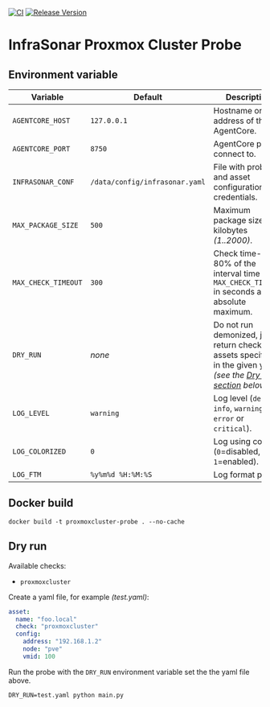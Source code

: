 [![CI](https://github.com/infrasonar/proxmoxcluster-probe/workflows/CI/badge.svg)](https://github.com/infrasonar/proxmoxcluster-probe/actions)
[![Release Version](https://img.shields.io/github/release/infrasonar/proxmoxcluster-probe)](https://github.com/infrasonar/proxmoxcluster-probe/releases)

# InfraSonar Proxmox Cluster Probe

## Environment variable

Variable            | Default                        | Description
------------------- | ------------------------------ | ------------
`AGENTCORE_HOST`    | `127.0.0.1`                    | Hostname or Ip address of the AgentCore.
`AGENTCORE_PORT`    | `8750`                         | AgentCore port to connect to.
`INFRASONAR_CONF`   | `/data/config/infrasonar.yaml` | File with probe and asset configuration like credentials.
`MAX_PACKAGE_SIZE`  | `500`                          | Maximum package size in kilobytes _(1..2000)_.
`MAX_CHECK_TIMEOUT` | `300`                          | Check time-out is 80% of the interval time with `MAX_CHECK_TIMEOUT` in seconds as absolute maximum.
`DRY_RUN`           | _none_                         | Do not run demonized, just return checks and assets specified in the given yaml _(see the [Dry run section](#dry-run) below)_.
`LOG_LEVEL`         | `warning`                      | Log level (`debug`, `info`, `warning`, `error` or `critical`).
`LOG_COLORIZED`     | `0`                            | Log using colors (`0`=disabled, `1`=enabled).
`LOG_FTM`           | `%y%m%d %H:%M:%S`              | Log format prefix.

## Docker build

```
docker build -t proxmoxcluster-probe . --no-cache
```

## Dry run

Available checks:
- `proxmoxcluster`

Create a yaml file, for example _(test.yaml)_:

```yaml
asset:
  name: "foo.local"
  check: "proxmoxcluster"
  config:
    address: "192.168.1.2"
    node: "pve"
    vmid: 100
```

Run the probe with the `DRY_RUN` environment variable set the the yaml file above.

```
DRY_RUN=test.yaml python main.py
```